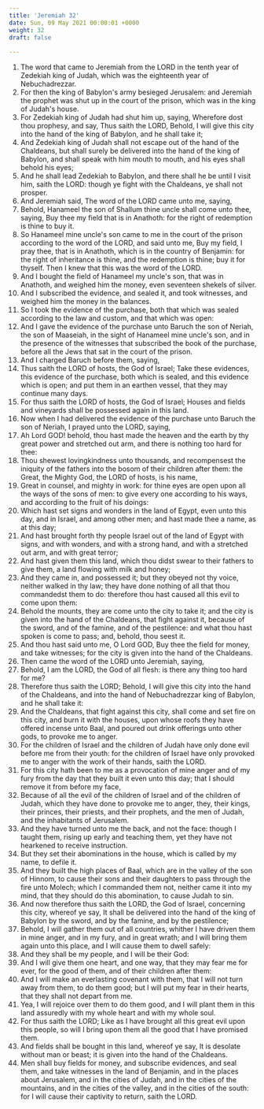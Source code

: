 ```yaml
---
title: 'Jeremiah 32'
date: Sun, 09 May 2021 00:00:01 +0000
weight: 32
draft: false
  
---
```


1. The word that came to Jeremiah from the LORD in the tenth year of Zedekiah king of Judah, which was the eighteenth year of Nebuchadrezzar.
2. For then the king of Babylon's army besieged Jerusalem: and Jeremiah the prophet was shut up in the court of the prison, which was in the king of Judah's house.
3. For Zedekiah king of Judah had shut him up, saying, Wherefore dost thou prophesy, and say, Thus saith the LORD, Behold, I will give this city into the hand of the king of Babylon, and he shall take it;
4. And Zedekiah king of Judah shall not escape out of the hand of the Chaldeans, but shall surely be delivered into the hand of the king of Babylon, and shall speak with him mouth to mouth, and his eyes shall behold his eyes;
5. And he shall lead Zedekiah to Babylon, and there shall he be until I visit him, saith the LORD: though ye fight with the Chaldeans, ye shall not prosper.
6. And Jeremiah said, The word of the LORD came unto me, saying,
7. Behold, Hanameel the son of Shallum thine uncle shall come unto thee, saying, Buy thee my field that is in Anathoth: for the right of redemption is thine to buy it.
8. So Hanameel mine uncle's son came to me in the court of the prison according to the word of the LORD, and said unto me, Buy my field, I pray thee, that is in Anathoth, which is in the country of Benjamin: for the right of inheritance is thine, and the redemption is thine; buy it for thyself. Then I knew that this was the word of the LORD.
9. And I bought the field of Hanameel my uncle's son, that was in Anathoth, and weighed him the money, even seventeen shekels of silver.
10. And I subscribed the evidence, and sealed it, and took witnesses, and weighed him the money in the balances.
11. So I took the evidence of the purchase, both that which was sealed according to the law and custom, and that which was open:
12. And I gave the evidence of the purchase unto Baruch the son of Neriah, the son of Maaseiah, in the sight of Hanameel mine uncle's son, and in the presence of the witnesses that subscribed the book of the purchase, before all the Jews that sat in the court of the prison.
13. And I charged Baruch before them, saying,
14. Thus saith the LORD of hosts, the God of Israel; Take these evidences, this evidence of the purchase, both which is sealed, and this evidence which is open; and put them in an earthen vessel, that they may continue many days.
15. For thus saith the LORD of hosts, the God of Israel; Houses and fields and vineyards shall be possessed again in this land.
16. Now when I had delivered the evidence of the purchase unto Baruch the son of Neriah, I prayed unto the LORD, saying,
17. Ah Lord GOD! behold, thou hast made the heaven and the earth by thy great power and stretched out arm, and there is nothing too hard for thee:
18. Thou shewest lovingkindness unto thousands, and recompensest the iniquity of the fathers into the bosom of their children after them: the Great, the Mighty God, the LORD of hosts, is his name,
19. Great in counsel, and mighty in work: for thine eyes are open upon all the ways of the sons of men: to give every one according to his ways, and according to the fruit of his doings:
20. Which hast set signs and wonders in the land of Egypt, even unto this day, and in Israel, and among other men; and hast made thee a name, as at this day;
21. And hast brought forth thy people Israel out of the land of Egypt with signs, and with wonders, and with a strong hand, and with a stretched out arm, and with great terror;
22. And hast given them this land, which thou didst swear to their fathers to give them, a land flowing with milk and honey;
23. And they came in, and possessed it; but they obeyed not thy voice, neither walked in thy law; they have done nothing of all that thou commandedst them to do: therefore thou hast caused all this evil to come upon them:
24. Behold the mounts, they are come unto the city to take it; and the city is given into the hand of the Chaldeans, that fight against it, because of the sword, and of the famine, and of the pestilence: and what thou hast spoken is come to pass; and, behold, thou seest it.
25. And thou hast said unto me, O Lord GOD, Buy thee the field for money, and take witnesses; for the city is given into the hand of the Chaldeans.
26. Then came the word of the LORD unto Jeremiah, saying,
27. Behold, I am the LORD, the God of all flesh: is there any thing too hard for me?
28. Therefore thus saith the LORD; Behold, I will give this city into the hand of the Chaldeans, and into the hand of Nebuchadrezzar king of Babylon, and he shall take it:
29. And the Chaldeans, that fight against this city, shall come and set fire on this city, and burn it with the houses, upon whose roofs they have offered incense unto Baal, and poured out drink offerings unto other gods, to provoke me to anger.
30. For the children of Israel and the children of Judah have only done evil before me from their youth: for the children of Israel have only provoked me to anger with the work of their hands, saith the LORD.
31. For this city hath been to me as a provocation of mine anger and of my fury from the day that they built it even unto this day; that I should remove it from before my face,
32. Because of all the evil of the children of Israel and of the children of Judah, which they have done to provoke me to anger, they, their kings, their princes, their priests, and their prophets, and the men of Judah, and the inhabitants of Jerusalem.
33. And they have turned unto me the back, and not the face: though I taught them, rising up early and teaching them, yet they have not hearkened to receive instruction.
34. But they set their abominations in the house, which is called by my name, to defile it.
35. And they built the high places of Baal, which are in the valley of the son of Hinnom, to cause their sons and their daughters to pass through the fire unto Molech; which I commanded them not, neither came it into my mind, that they should do this abomination, to cause Judah to sin.
36. And now therefore thus saith the LORD, the God of Israel, concerning this city, whereof ye say, It shall be delivered into the hand of the king of Babylon by the sword, and by the famine, and by the pestilence;
37. Behold, I will gather them out of all countries, whither I have driven them in mine anger, and in my fury, and in great wrath; and I will bring them again unto this place, and I will cause them to dwell safely:
38. And they shall be my people, and I will be their God:
39. And I will give them one heart, and one way, that they may fear me for ever, for the good of them, and of their children after them:
40. And I will make an everlasting covenant with them, that I will not turn away from them, to do them good; but I will put my fear in their hearts, that they shall not depart from me.
41. Yea, I will rejoice over them to do them good, and I will plant them in this land assuredly with my whole heart and with my whole soul.
42. For thus saith the LORD; Like as I have brought all this great evil upon this people, so will I bring upon them all the good that I have promised them.
43. And fields shall be bought in this land, whereof ye say, It is desolate without man or beast; it is given into the hand of the Chaldeans.
44. Men shall buy fields for money, and subscribe evidences, and seal them, and take witnesses in the land of Benjamin, and in the places about Jerusalem, and in the cities of Judah, and in the cities of the mountains, and in the cities of the valley, and in the cities of the south: for I will cause their captivity to return, saith the LORD.
